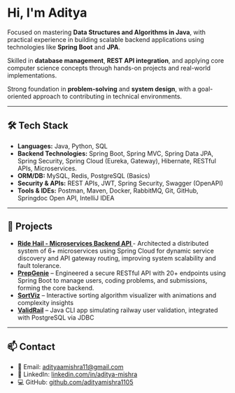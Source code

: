 # Hi, I'm Aditya

Focused on mastering **Data Structures and Algorithms in Java**, with practical experience in building scalable backend applications using technologies like **Spring Boot** and **JPA**.

Skilled in **database management**, **REST API integration**, and applying core computer science concepts through hands-on projects and real-world implementations.

Strong foundation in **problem-solving** and **system design**, with a goal-oriented approach to contributing in technical environments.

---

## 🛠️ Tech Stack

- **Languages:** Java, Python, SQL  
- **Backend Technologies:**  Spring Boot, Spring MVC, Spring Data JPA, Spring Security, Spring Cloud (Eureka, Gateway), Hibernate, RESTful APIs, Microservices.  
- **ORM/DB:** MySQL, Redis, PostgreSQL (Basics)   
- **Security & APIs:** REST APIs, JWT, Spring Security, Swagger (OpenAPI)  
- **Tools & IDEs:** Postman, Maven, Docker, RabbitMQ, Git, GitHub, Springdoc Open API, IntelliJ IDEA

---

## 📂 Projects

- **[ Ride Hail - Microservices Backend API ](https://github.com/adityamishra1105/RideHail)** - Architected a distributed system of 6+ microservices using Spring Cloud for dynamic service discovery and API gateway routing, improving system scalability and fault tolerance.
- **[PrepGenie](https://github.com/adityamishra1105/PrepGenie)** – Engineered a secure RESTful API with 20+ endpoints using Spring Boot to manage users, coding problems, and submissions, forming the core backend.  
- **[SortViz](https://algovizsort.netlify.app/)** – Interactive sorting algorithm visualizer with animations and complexity insights  
- **[ValidRail](https://github.com/adityamishra1105/ValidRail-CLI)** – Java CLI app simulating railway user validation, integrated with PostgreSQL via JDBC

---

## 📫 Contact

- 📧 Email: [adityaamishra11@gmail.com](mailto:adityaamishra11@gmail.com)  
- 💼 LinkedIn: [linkedin.com/in/aditya-mishra](https://www.linkedin.com/in/aditya-mishra-370393257/)  
- 💻 GitHub: [github.com/adityamishra1105](https://github.com/adityamishra1105)
